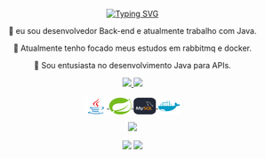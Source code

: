 <p align="center">
  <a href="https://git.io/typing-svg">
    <img src="https://readme-typing-svg.demolab.com?font=Fira+Code&weight=600&size=25&pause=1000&color=ffffff&random=false&width=435&height=40&lines=Ol%C3%A1%2C+Eu+sou+Nathan!+%E2%98%95%F0%9F%92%BB%F0%9F%8C" alt="Typing SVG">
  </a>
</p>

<div align="center">
  
🔭 eu sou desenvolvedor Back-end e atualmente trabalho com Java.


🌱 Atualmente tenho focado meus estudos em rabbitmq e docker.


💬 Sou entusiasta no desenvolvimento Java para APIs.


</div>
<div align="center">
  <a href="https://github.com/Mnathanflp">
  <img height="150em" src="https://github-readme-stats.vercel.app/api?username=nathanflp&show_icons=true&theme=dark&include_all_commits=true&count_private=true"/>
  <img height="150em" src="https://github-readme-stats.vercel.app/api/top-langs/?username=nathanflp&layout=compact&langs_count=7&theme=dark"/>
</div>
    
  <div style="display: inline_block" align="center"><br>
  <img align="center" alt="Java" height="30" width="40" src="https://raw.githubusercontent.com/devicons/devicon/master/icons/java/java-original.svg">
  <img align="center" alt="spring" height="30" width="40" src="https://raw.githubusercontent.com/devicons/devicon/master/icons/spring/spring-original.svg">
  <img align="center" alt="MySQL" height="30" width="40" src="https://raw.githubusercontent.com/tandpfun/skill-icons/65dea6c4eaca7da319e552c09f4cf5a9a8dab2c8/icons/MySQL-Dark.svg">
  <img align="center" alt="docker" height="30" width="40" src="https://raw.githubusercontent.com/devicons/devicon/master/icons/docker/docker-plain.svg">
  <!-- <img align="center" alt="WordPress" height="30" width="40" src="https://raw.githubusercontent.com/tandpfun/skill-icons/65dea6c4eaca7da319e552c09f4cf5a9a8dab2c8/icons/Wordpress.svg"> -->

  </div>
<p align="center">
  <a href="https://skillicons.dev">
    <img src="https://skillicons.dev/icons?i=git,kubernetes,docker,c,vim" />
  </a>
</p>
</div>

</div>

  <p></p>
  <div align="center"> 
  <a href = "mailto:nathanfcrocha@gmail.com"><img src="https://img.shields.io/badge/Gmail-D14836?style=for-the-badge&logo=gmail&logoColor=white"></a>
  <a href="https://www.linkedin.com/in/nathanflp/"><img src="https://img.shields.io/badge/-LinkedIn-%230077B5?style=for-the-badge&logo=linkedin&logoColor=white"></a> 

</div>

